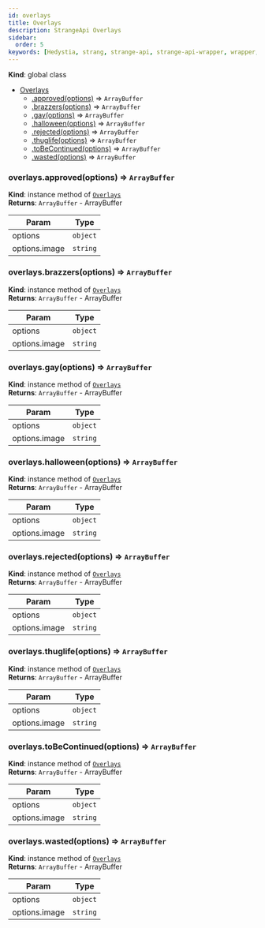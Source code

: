 ```yaml
---
id: overlays
title: Overlays
description: StrangeApi Overlays
sidebar:
  order: 5
keywords: [Hedystia, strang, strange-api, strange-api-wrapper, wrapper, api-wrapper]
---
```

<a name="Overlays"></a>

**Kind**: global class

- [Overlays](#Overlays)
  - [.approved(options)](#Overlays+approved) ⇒ <code>ArrayBuffer</code>
  - [.brazzers(options)](#Overlays+brazzers) ⇒ <code>ArrayBuffer</code>
  - [.gay(options)](#Overlays+gay) ⇒ <code>ArrayBuffer</code>
  - [.halloween(options)](#Overlays+halloween) ⇒ <code>ArrayBuffer</code>
  - [.rejected(options)](#Overlays+rejected) ⇒ <code>ArrayBuffer</code>
  - [.thuglife(options)](#Overlays+thuglife) ⇒ <code>ArrayBuffer</code>
  - [.toBeContinued(options)](#Overlays+toBeContinued) ⇒ <code>ArrayBuffer</code>
  - [.wasted(options)](#Overlays+wasted) ⇒ <code>ArrayBuffer</code>

<a name="Overlays+approved"></a>

### overlays.approved(options) ⇒ <code>ArrayBuffer</code>

**Kind**: instance method of [<code>Overlays</code>](#Overlays)  
**Returns**: <code>ArrayBuffer</code> - ArrayBuffer

| Param         | Type                |
| ------------- | ------------------- |
| options       | <code>object</code> |
| options.image | <code>string</code> |

<a name="Overlays+brazzers"></a>

### overlays.brazzers(options) ⇒ <code>ArrayBuffer</code>

**Kind**: instance method of [<code>Overlays</code>](#Overlays)  
**Returns**: <code>ArrayBuffer</code> - ArrayBuffer

| Param         | Type                |
| ------------- | ------------------- |
| options       | <code>object</code> |
| options.image | <code>string</code> |

<a name="Overlays+gay"></a>

### overlays.gay(options) ⇒ <code>ArrayBuffer</code>

**Kind**: instance method of [<code>Overlays</code>](#Overlays)  
**Returns**: <code>ArrayBuffer</code> - ArrayBuffer

| Param         | Type                |
| ------------- | ------------------- |
| options       | <code>object</code> |
| options.image | <code>string</code> |

<a name="Overlays+halloween"></a>

### overlays.halloween(options) ⇒ <code>ArrayBuffer</code>

**Kind**: instance method of [<code>Overlays</code>](#Overlays)  
**Returns**: <code>ArrayBuffer</code> - ArrayBuffer

| Param         | Type                |
| ------------- | ------------------- |
| options       | <code>object</code> |
| options.image | <code>string</code> |

<a name="Overlays+rejected"></a>

### overlays.rejected(options) ⇒ <code>ArrayBuffer</code>

**Kind**: instance method of [<code>Overlays</code>](#Overlays)  
**Returns**: <code>ArrayBuffer</code> - ArrayBuffer

| Param         | Type                |
| ------------- | ------------------- |
| options       | <code>object</code> |
| options.image | <code>string</code> |

<a name="Overlays+thuglife"></a>

### overlays.thuglife(options) ⇒ <code>ArrayBuffer</code>

**Kind**: instance method of [<code>Overlays</code>](#Overlays)  
**Returns**: <code>ArrayBuffer</code> - ArrayBuffer

| Param         | Type                |
| ------------- | ------------------- |
| options       | <code>object</code> |
| options.image | <code>string</code> |

<a name="Overlays+toBeContinued"></a>

### overlays.toBeContinued(options) ⇒ <code>ArrayBuffer</code>

**Kind**: instance method of [<code>Overlays</code>](#Overlays)  
**Returns**: <code>ArrayBuffer</code> - ArrayBuffer

| Param         | Type                |
| ------------- | ------------------- |
| options       | <code>object</code> |
| options.image | <code>string</code> |

<a name="Overlays+wasted"></a>

### overlays.wasted(options) ⇒ <code>ArrayBuffer</code>

**Kind**: instance method of [<code>Overlays</code>](#Overlays)  
**Returns**: <code>ArrayBuffer</code> - ArrayBuffer

| Param         | Type                |
| ------------- | ------------------- |
| options       | <code>object</code> |
| options.image | <code>string</code> |
